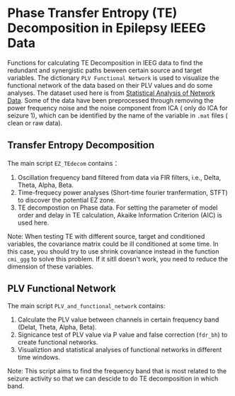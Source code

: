# Phase Transfer Entropy (TE) Decomposition in Epilepsy IEEEG Data

Functions for calculating TE Decomposition in IEEG data to find the redundant and synergistic paths beween certain source and target variables. The dictionary 
`PLV Functional Network` is used to visualize the functional network of the data based on their PLV values and do some analyses. The dataset used here is from [Statistical Analysis of Network Data](https://math.bu.edu/people/kolaczyk/datasets.html). Some of the data have been preprocessed through removing the power frequency noise and the noise component from ICA ( only do ICA for seizure 1), which can be identified by the name of the variable in `.mat` files ( clean or raw data).  

## Transfer Entropy Decomposition
The main script `EZ_TEdecom` contains：
1) Oscillation  frequency band  filtered from data via FIR filters, i.e., Delta, Theta, Alpha, Beta.
2) Time-frequecy power analyses (Short-time fourier tranfermation, STFT) to discover the potential EZ zone.
3) TE decompostion on Phase data. For setting the parameter of model order and delay in TE calculation, Akaike Information Criterion (AIC) is used here.
   
Note: When testing TE with different source, target and conditioned variables, the covariance matrix could be ill conditioned at some time. In this case, you should try to use shrink covariance instead in the function `cmi_ggg` to solve this problem. If it sitll doesn't work, you need to reduce the dimension of these variables.



## PLV Functional Network
The main script `PLV_and_functional_network` contains:
1) Calculate the PLV value between channels in certain frequency band (Delat, Theta, Alpha, Beta).
2) Signicance test of PLV value via P value and false correction (`fdr_bh`) to create functional networks.
3) Visualiztion and statistical analyses of functional networks in different time windows.

Note: This script aims to find the frequency band that is most related to the seizure activity so that we can descide to do TE decomposition in which band.
